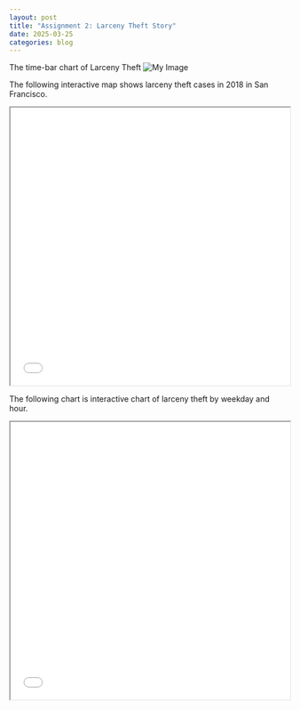 ```yaml
---
layout: post
title: "Assignment 2: Larceny Theft Story"
date: 2025-03-25
categories: blog
---
```

The time-bar chart of Larceny Theft
![My Image](https://ndszt.github.io/yst.github.io/images/larceny_theft_per_year.png)

The following interactive map shows larceny theft cases in 2018 in San Francisco.
<iframe src="/yst.github.io/HTML/larceny_map_2018.html" width="100%" height="500"></iframe>

The following chart is interactive chart of larceny theft by weekday and hour.
<iframe 
  src="/yst.github.io/HTML/larceny_theft_by_week.html"
  width="100%" height="500"
</iframe>
